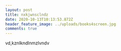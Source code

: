 ```yaml
---
layout: post
title: nxkjwnsclndz
date: 2020-10-13T10:13:53.872Z
header_feature_image: ../uploads/books4screen.jpg
comments: true
---
```

vd,kznlkndlnmzlvndv